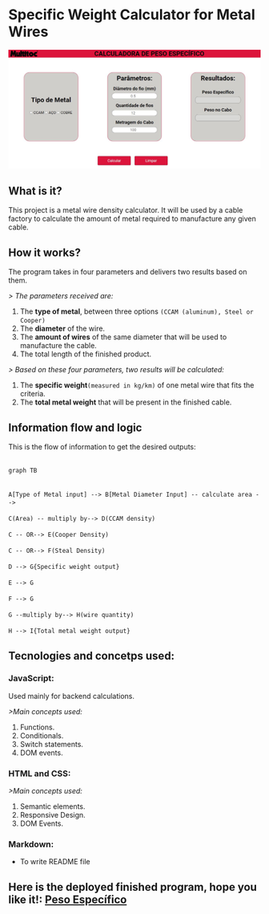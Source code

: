 # Specific Weight Calculator for Metal Wires


![alt screenshot of the program](/resources/img/program.JPG "Program screenshot")


## What is it?
This project is a metal wire density calculator. It will be used by a cable factory to calculate the amount of metal required to manufacture any given cable.

## How it works?
The program takes in four parameters and delivers two results based on them.

_> The parameters received are:_

1. The ****type of metal****, between three options ` (CCAM (aluminum), Steel or Cooper) `
2. The ****diameter**** of the wire.
3. The ****amount of wires**** of the same diameter that will be used to manufacture the cable.
4. The total length of the finished product.

_> Based on these four parameters, two results will be calculated:_

1. The ****specific weight****` (measured in kg/km) ` of one metal wire that fits the criteria.
2. The ****total metal weight**** that will be present in the finished cable.

## Information flow and logic
This is the flow of information to get the desired outputs:

```mermaid

graph TB


A[Type of Metal input] --> B[Metal Diameter Input] -- calculate area -->

C(Area) -- multiply by--> D(CCAM density)

C -- OR--> E(Cooper Density)

C -- OR--> F(Steal Density)

D --> G{Specific weight output}

E --> G

F --> G

G --multiply by--> H(wire quantity)

H --> I{Total metal weight output}

```

## Tecnologies and concetps used:

### **JavaScript:**

Used mainly for backend calculations.

_>*Main concepts used:*_


1. Functions.
2. Conditionals.
3. Switch statements.
4. DOM events.

### **HTML and CSS:**

_>*Main concepts used:*_

1. Semantic elements.
2. Responsive Design.
3. DOM Events.

### **Markdown:**

- To write README file

## Here is the deployed finished program, hope you like it!: [Peso Específico](https://ribeiroallison.github.io/peso-especifico/)